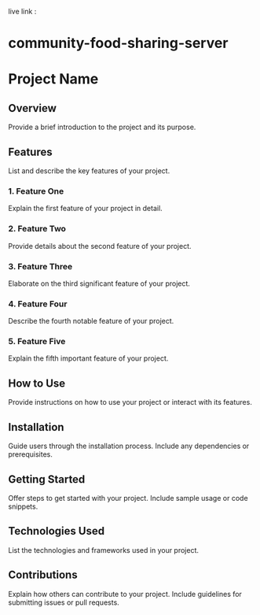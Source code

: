 live link : 
# community-food-sharing-server
# Project Name

## Overview

Provide a brief introduction to the project and its purpose.

## Features

List and describe the key features of your project.

### 1. Feature One

Explain the first feature of your project in detail.

### 2. Feature Two

Provide details about the second feature of your project.

### 3. Feature Three

Elaborate on the third significant feature of your project.

### 4. Feature Four

Describe the fourth notable feature of your project.

### 5. Feature Five

Explain the fifth important feature of your project.

## How to Use

Provide instructions on how to use your project or interact with its features.

## Installation

Guide users through the installation process. Include any dependencies or prerequisites.

## Getting Started

Offer steps to get started with your project. Include sample usage or code snippets.

## Technologies Used

List the technologies and frameworks used in your project.

## Contributions

Explain how others can contribute to your project. Include guidelines for submitting issues or pull requests.

 
